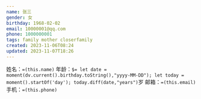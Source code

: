 ```yaml
---
name: 张三
gender: 女
birthday: 1968-02-02
email: 10000001@qq.com
phone: 1000000001
tags: family mother closerfamily
created: 2023-11-06T08:24
updated: 2023-11-07T18:26
---
```


姓名：`=(this.name)`
年龄：`$= let date = moment(dv.current().birthday.toString(),"yyyy-MM-DD"); let today = moment().startOf('day'); today.diff(date,"years")`岁
邮箱：`=(this.email)`
手机：`=(this.phone)`